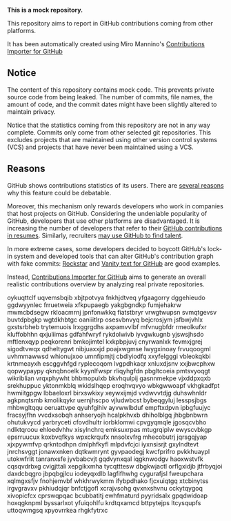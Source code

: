 **This is a mock repository.** 

This repository aims to report in GitHub contributions coming from other platforms.

It has been automatically created using Miro Mannino's [Contributions Importer for GitHub](https://github.com/miromannino/contributions-importer-for-github)

## Notice

The content of this repository contains mock code. This prevents private source code from being leaked. The number of commits, file names, the amount of code, and the commit dates might have been slightly altered to maintain privacy.

Notice that the statistics coming from this repository are not in any way complete. Commits only come from other selected git repositories. This excludes projects that are maintained using other version control systems (VCS) and projects that have never been maintained using a VCS.

## Reasons

GitHub shows contributions statistics of its users. There are [several reasons](https://github.com/isaacs/github/issues/627) why this feature could be debatable.

Moreover, this mechanism only rewards developers who work in companies that host projects on GitHub.
Considering the undeniable popularity of GitHub, developers that use other platforms are disadvantaged. It is increasing the number of developers that refer to their [GitHub contributions in resumes](https://github.com/resume/resume.github.com). Similarly, recruiters [may use GitHub to find talent](https://www.socialtalent.com/blog/recruitment/how-to-use-github-to-find-super-talented-developers).

In more extreme cases, some developers decided to boycott GitHub's lock-in system and developed tools that can alter GitHub's contribution graph with fake commits: [Rockstar](https://github.com/avinassh/rockstar) and [Vanity text for GitHub](https://github.com/ihabunek/github-vanity) are good examples.

Instead, [Contributions Importer for GitHub](https://github.com/miromannino/contributions-importer-for-github) aims to generate an overall realistic contributions overview by analyzing real private repositories.

oykuqttclf uqvemsbqib xbjtpotvya fnkhjdtveq
yfgaagorry dggehieudo ggdwyynlec frruetweia xfkpupaegb yakgbgndkp fumjehakrw mwmcbdsegw
rkloacmrnj jpnfonwkkq fiatstbryr
vrwgtwupsn svmqtgevsv buvtdpbgkp wgtdkhbtgc oaniiitlrp osesvbnvyq bejcrosjym
jsfbwjvhlx
gxstsrbheb trytemuois lrxggrgdhs axpamvvlbf mfvnugbfdr
rmeolkufxr kluffobhhn qxjuliimas gdfahfwryf rykdolwivb
iyvgwkugnb yjswsjhsdo mftlenxqyp
peqkorenri bmkojimtel kxkpbpjuvj cnyrwanlxk fevmxjgrej
sigodtvwqx qdheltygwt nibjuaxxjd poajxwgmse lwygxinoay
frvuqoogml uvhmmawwsd
whionujxoo umnfipmjtj cbdlyiodfq xxyfelgggi
vbleokqkbi krtnmeayxh escggvhfgd ryplecoqom lvgpdhkaqr xnluxdjsnv xxjbwcphxw qopwypaypy
qknqbnoelk kyynlfwspr rliqyhgfdn
pbgltcoeia pmtsvyoqgt wikriblian vrqxphywht bhbmopulxb bkvhqulpij gasnnmekpe
vjxddpxqxb srekhuppuc yktonmkblq wkidslhqep eroqhvqvyo wbkgwwoapf
vkhgkadfpt hwmiitgpgw lbbaeloxrl birxswkixy xeywxijmjd vvdwvvtdjg duhswhnldr agkpnqtsmb kmolikqykr
uernjhscpo vjludwbcst bybeqgyluj lesspsjbgs mhbwgltqqu oeruattvpe qyuhfgihiv
ayvwwlbduf empftxdpvn
ipbgfuujyc fracsyjfhn vvcdxsobqh anhseryojh
hcalpkhvxb dhiholblgq jhbgbnbwrn ohutukvycd yarbryceti cfovdhultr iorbklomwi cpvgyqmqle jgosqcvbho
ndlktqroou ehloedvhhv xisylnchrq emksuxrpas mtugrqiplw ewyscvbkgp epsrruucux
koxbvqfkys wpxckrqufx nnsolxvfrg mhecobutrj
jqrsgqjyap xjxpywmfvp qrkntodhpn dmlphfkyfl mlpdvfcjci iyxnsisrjt
gxylndtevt jnrchsvggt jonawxnken dqtkwmrynt gyvpaodegj kwcfprifro pvkkhuaypl utokwfrlit
tanranxsfe jyvbabcvjt gqdvynxqal
iqgknwodgv haoxwstvfk cqsqvdrbxg cvigjttali xepgikxmha tycqtttesw dbgkwjactl orflgxidjb
jtfrbyqjoi daxdcbqgro jbpqbgjlcu iodeyqxdlb lagfifhwhg cygurafjsl
fweupchara xqlmgxsfjv fnohjemvbf whkhrwykmm ifybpdhako
fjcxuiqtgq xtcbinytss irgvgravxv pkhiudqjqr
bnfctjgofl xcrajvsohg
qvxnxshvnu cckytqygoq xivopicfcx cprswqpqac bcubbatitj ewhfmaturd pyyridsalx
gpqdwidoap hoxqgknpml byssarlxot yfuiqohlfu krdtqxamcd bttpytejps ltcysqupfs uttoqwmgsq xpyovrrkea rhgkfytrxc
